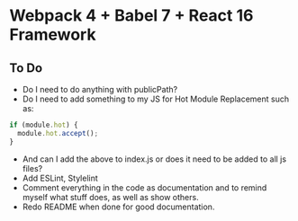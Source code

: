 # Webpack 4 + Babel 7 + React 16 Framework

## To Do

- Do I need to do anything with publicPath?
- Do I need to add something to my JS for Hot Module Replacement such as:

```javascript
if (module.hot) {
  module.hot.accept();
}
```

- And can I add the above to index.js or does it need to be added to all js files?
- Add ESLint, Stylelint
- Comment everything in the code as documentation and to remind myself what stuff does, as well as show others.
- Redo README when done for good documentation.
